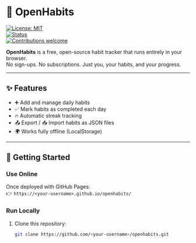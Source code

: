 # 🌱 OpenHabits  
[![License: MIT](https://img.shields.io/badge/License-MIT-green.svg)](LICENSE)  
[![Status](https://img.shields.io/badge/status-active-success.svg)]()  
[![Contributions welcome](https://img.shields.io/badge/contributions-welcome-brightgreen.svg)](CONTRIBUTING.md)  

**OpenHabits** is a free, open-source habit tracker that runs entirely in your browser.  
No sign-ups. No subscriptions. Just you, your habits, and your progress.  

---

## ✨ Features
- ➕ Add and manage daily habits  
- ✅ Mark habits as completed each day  
- 🔥 Automatic streak tracking  
- 📤 Export / 📥 Import habits as JSON files  
- 🌍 Works fully offline (LocalStorage)  

---

## 🚀 Getting Started

### Use Online
Once deployed with GitHub Pages:  
👉 `https://<your-username>.github.io/openhabits/`

### Run Locally
1. Clone this repository:  
   ```bash
   git clone https://github.com/<your-username>/openhabits.git
